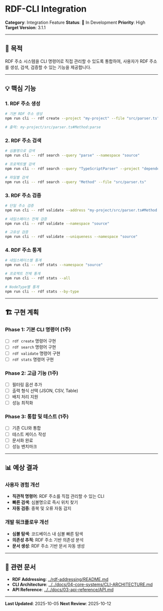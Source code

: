 # RDF-CLI Integration

**Category**: Integration Feature
**Status**: 🚧 In Development
**Priority**: High
**Target Version**: 3.1.1

---

## 🎯 목적

RDF 주소 시스템을 CLI 명령어로 직접 관리할 수 있도록 통합하여, 사용자가 RDF 주소를 생성, 검색, 검증할 수 있는 기능을 제공합니다.

---

## 💡 핵심 기능

### 1. RDF 주소 생성
```bash
# 기본 RDF 주소 생성
npm run cli -- rdf create --project "my-project" --file "src/parser.ts" --type "Method" --symbol "parse"

# 출력: my-project/src/parser.ts#Method:parse
```

### 2. RDF 주소 검색
```bash
# 심볼명으로 검색
npm run cli -- rdf search --query "parse" --namespace "source"

# 프로젝트별 검색
npm run cli -- rdf search --query "TypeScriptParser" --project "dependency-linker"

# 파일별 검색
npm run cli -- rdf search --query "Method" --file "src/parser.ts"
```

### 3. RDF 주소 검증
```bash
# 단일 주소 검증
npm run cli -- rdf validate --address "my-project/src/parser.ts#Method:parse"

# 네임스페이스 전체 검증
npm run cli -- rdf validate --namespace "source"

# 고유성 검증
npm run cli -- rdf validate --uniqueness --namespace "source"
```

### 4. RDF 주소 통계
```bash
# 네임스페이스별 통계
npm run cli -- rdf stats --namespace "source"

# 프로젝트 전체 통계
npm run cli -- rdf stats --all

# NodeType별 통계
npm run cli -- rdf stats --by-type
```

---

## 🏗️ 구현 계획

### Phase 1: 기본 CLI 명령어 (1주)
- [ ] `rdf create` 명령어 구현
- [ ] `rdf search` 명령어 구현
- [ ] `rdf validate` 명령어 구현
- [ ] `rdf stats` 명령어 구현

### Phase 2: 고급 기능 (1주)
- [ ] 필터링 옵션 추가
- [ ] 출력 형식 선택 (JSON, CSV, Table)
- [ ] 배치 처리 지원
- [ ] 성능 최적화

### Phase 3: 통합 및 테스트 (1주)
- [ ] 기존 CLI와 통합
- [ ] 테스트 케이스 작성
- [ ] 문서화 완료
- [ ] 성능 벤치마크

---

## 📊 예상 결과

### 사용자 경험 개선
- **직관적 명령어**: RDF 주소를 직접 관리할 수 있는 CLI
- **빠른 검색**: 심볼명으로 즉시 위치 찾기
- **자동 검증**: 중복 및 오류 자동 감지

### 개발 워크플로우 개선
- **심볼 탐색**: 코드베이스 내 심볼 빠른 탐색
- **의존성 추적**: RDF 주소 기반 의존성 분석
- **문서 생성**: RDF 주소 기반 문서 자동 생성

---

## 🔗 관련 문서

- **RDF Addressing**: [../rdf-addressing/README.md](../rdf-addressing/README.md)
- **CLI Architecture**: [../../docs/04-core-systems/CLI-ARCHITECTURE.md](../../docs/04-core-systems/CLI-ARCHITECTURE.md)
- **API Reference**: [../../docs/03-api-reference/API.md](../../docs/03-api-reference/API.md)

---

**Last Updated**: 2025-10-05
**Next Review**: 2025-10-12
